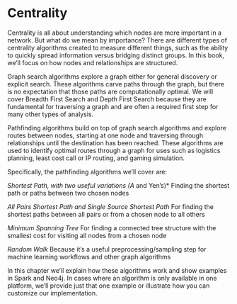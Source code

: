 # Centrality

Centrality is all about understanding which nodes are more important in a network. But what do we mean by importance? There are different types of centrality algorithms created to measure different things, such as the ability to quickly spread information versus bridging distinct groups. In this book, we’ll focus on how nodes and relationships are structured.

Graph search algorithms explore a graph either for general discovery or explicit search. These algorithms carve paths through the graph, but there is no expectation that those paths are computationally optimal. We will cover Breadth First Search and Depth First Search because they are fundamental for traversing a graph and are often a required first step for many other types of analysis.

Pathfinding algorithms build on top of graph search algorithms and explore routes between nodes, starting at one node and traversing through relationships until the destination has been reached. These algorithms are used to identify optimal routes through a graph for uses such as logistics planning, least cost call or IP routing, and gaming simulation.

Specifically, the pathfinding algorithms we’ll cover are:

*Shortest Path, with two useful variations (A* and Yen’s)*
Finding the shortest path or paths between two chosen nodes

*All Pairs Shortest Path and Single Source Shortest Path*
For finding the shortest paths between all pairs or from a chosen node to all others

*Minimum Spanning Tree*
For finding a connected tree structure with the smallest cost for visiting all nodes from a chosen node

*Random Walk*
Because it’s a useful preprocessing/sampling step for machine learning workflows and other graph algorithms

In this chapter we’ll explain how these algorithms work and show examples in Spark and Neo4j. In cases where an algorithm is only available in one platform, we’ll provide just that one example or illustrate how you can customize our implementation.